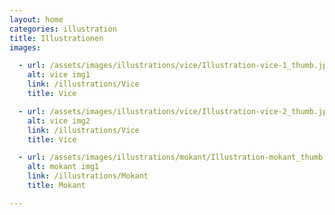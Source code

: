 ```yaml
---
layout: home
categories: illustration
title: Illustrationen
images:

  - url: /assets/images/illustrations/vice/Illustration-vice-1_thumb.jpg
    alt: vice img1
    link: /illustrations/Vice
    title: Vice

  - url: /assets/images/illustrations/vice/Illustration-vice-2_thumb.jpg
    alt: vice img2
    link: /illustrations/Vice
    title: Vice

  - url: /assets/images/illustrations/mokant/Illustration-mokant_thumb.jpg
    alt: mokant img1
    link: /illustrations/Mokant
    title: Mokant

---
```

